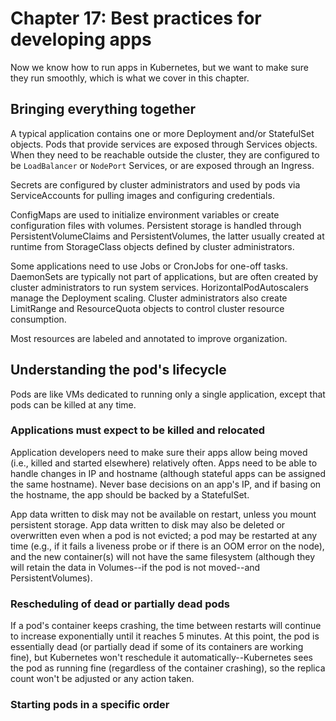 # Chapter 17: Best practices for developing apps

Now we know how to run apps in Kubernetes, but we want to make sure they run smoothly, which is what we cover in this chapter.

## Bringing everything together

A typical application contains one or more Deployment and/or StatefulSet objects. Pods that provide services are exposed through Services objects. When they need to be reachable outside the cluster, they are configured to be `LoadBalancer` or `NodePort` Services, or are exposed through an Ingress.

Secrets are configured by cluster administrators and used by pods via ServiceAccounts for pulling images and configuring credentials.

ConfigMaps are used to initialize environment variables or create configuration files with volumes. Persistent storage is handled through PersistentVolumeClaims and PersistentVolumes, the latter usually created at runtime from StorageClass objects defined by cluster administrators.

Some applications need to use Jobs or CronJobs for one-off tasks. DaemonSets are typically not part of applications, but are often created by cluster administrators to run system services. HorizontalPodAutoscalers manage the Deployment scaling. Cluster administrators also create LimitRange and ResourceQuota objects to control cluster resource consumption.

Most resources are labeled and annotated to improve organization.

## Understanding the pod's lifecycle

Pods are like VMs dedicated to running only a single application, except that pods can be killed at any time.

### Applications must expect to be killed and relocated

Application developers need to make sure their apps allow being moved (i.e., killed and started elsewhere) relatively often. Apps need to be able to handle changes in IP and hostname (although stateful apps can be assigned the same hostname). Never base decisions on an app's IP, and if basing on the hostname, the app should be backed by a StatefulSet.

App data written to disk may not be available on restart, unless you mount persistent storage. App data written to disk may also be deleted or overwritten even when a pod is not evicted; a pod may be restarted at any time (e.g., if it fails a liveness probe or if there is an OOM error on the node), and the new container(s) will not have the same filesystem (although they will retain the data in Volumes--if the pod is not moved--and PersistentVolumes).

### Rescheduling of dead or partially dead pods

If a pod's container keeps crashing, the time between restarts will continue to increase exponentially until it reaches 5 minutes. At this point, the pod is essentially dead (or partially dead if some of its containers are working fine), but Kubernetes won't reschedule it automatically--Kubernetes sees the pod as running fine (regardless of the container crashing), so the replica count won't be adjusted or any action taken.

### Starting pods in a specific order


